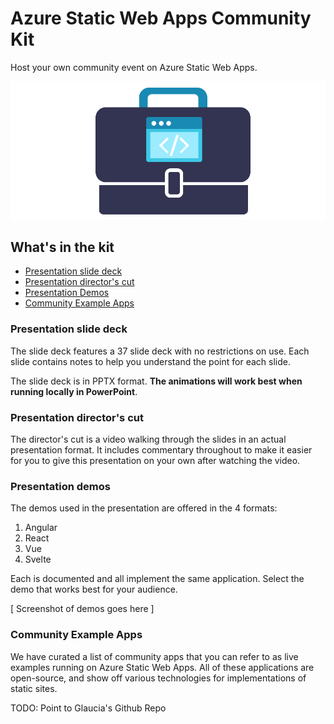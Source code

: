 # Azure Static Web Apps Community Kit

Host your own community event on Azure Static Web Apps.

![community-launch-kit-logo](media/launch-kit-logo.png)


## What's in the kit

* [Presentation slide deck](#presentation-slide-deck)
* [Presentation director's cut](#presentation-directors-cut)
* [Presentation Demos](#presentation-demos)
* [Community Example Apps](#community-example-apps)

### Presentation slide deck

The slide deck features a 37 slide deck with no restrictions on use. Each slide contains notes to help you understand the point for each slide.

The slide deck is in PPTX format. **The animations will work best when running locally in PowerPoint**.

### Presentation director's cut

The director's cut is a video walking through the slides in an actual presentation format. It includes commentary throughout to make it easier for you to give this presentation on your own after watching the video.

### Presentation demos

The demos used in the presentation are offered in the 4 formats: 

1. Angular
1. React
1. Vue
1. Svelte

Each is documented and all implement the same application. Select the demo that works best for your audience.

[ Screenshot of demos goes here ]

### Community Example Apps

We have curated a list of community apps that you can refer to as live examples running on Azure Static Web Apps. All of these applications are open-source, and show off various technologies for implementations of static sites.

TODO: Point to Glaucia's Github Repo

